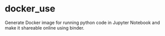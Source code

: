 # docker_use
Generate Docker image for running python code in Jupyter Notebook and make it shareable online using binder.
